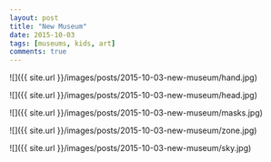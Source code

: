 ```yaml
---
layout: post
title: "New Museum"
date: 2015-10-03
tags: [museums, kids, art]
comments: true
---
```

![]({{ site.url }}/images/posts/2015-10-03-new-museum/hand.jpg)

![]({{ site.url }}/images/posts/2015-10-03-new-museum/head.jpg)

![]({{ site.url }}/images/posts/2015-10-03-new-museum/masks.jpg)

![]({{ site.url }}/images/posts/2015-10-03-new-museum/zone.jpg)

![]({{ site.url }}/images/posts/2015-10-03-new-museum/sky.jpg)
